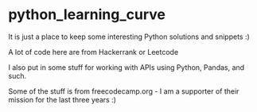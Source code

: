 # python_learning_curve

It is just a place to keep some interesting Python solutions and snippets :)

A lot of code here are from Hackerrank or Leetcode

I also put in some stuff for working with APIs using Python, Pandas, and such.

Some of the stuff is from freecodecamp.org - I am a supporter of their mission for the last three years :)
